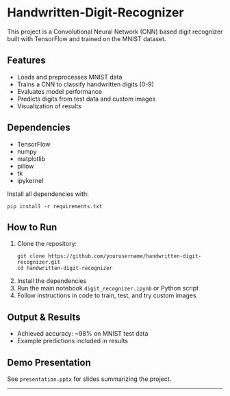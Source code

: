 # Handwritten-Digit-Recognizer

This project is a Convolutional Neural Network (CNN) based digit recognizer built with TensorFlow and trained on the MNIST dataset.

## Features

- Loads and preprocesses MNIST data
- Trains a CNN to classify handwritten digits (0-9)
- Evaluates model performance
- Predicts digits from test data and custom images
- Visualization of results

## Dependencies

- TensorFlow
- numpy
- matplotlib
- pillow
- tk
- ipykernel

Install all dependencies with:
```
pip install -r requirements.txt
```

## How to Run

1. Clone the repository:
    ```
    git clone https://github.com/yourusername/handwritten-digit-recognizer.git
    cd handwritten-digit-recognizer
    ```
2. Install the dependencies
3. Run the main notebook `digit_recognizer.ipynb` or Python script
4. Follow instructions in code to train, test, and try custom images

## Output & Results

- Achieved accuracy: ~98% on MNIST test data
- Example predictions included in results

## Demo Presentation

See `presentation.pptx` for slides summarizing the project.

---

